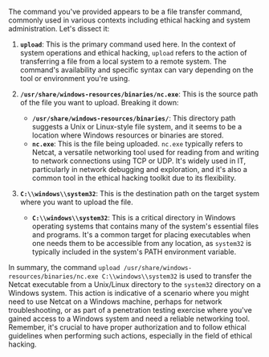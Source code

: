 The command you've provided appears to be a file transfer command, commonly used in various contexts including ethical hacking and system administration. Let's dissect it:

1. **`upload`**: This is the primary command used here. In the context of system operations and ethical hacking, `upload` refers to the action of transferring a file from a local system to a remote system. The command's availability and specific syntax can vary depending on the tool or environment you're using.
    
2. **`/usr/share/windows-resources/binaries/nc.exe`**: This is the source path of the file you want to upload. Breaking it down:
    
    - **`/usr/share/windows-resources/binaries/`**: This directory path suggests a Unix or Linux-style file system, and it seems to be a location where Windows resources or binaries are stored.
    - **`nc.exe`**: This is the file being uploaded. `nc.exe` typically refers to Netcat, a versatile networking tool used for reading from and writing to network connections using TCP or UDP. It's widely used in IT, particularly in network debugging and exploration, and it's also a common tool in the ethical hacking toolkit due to its flexibility.
3. **`C:\\windows\\system32`**: This is the destination path on the target system where you want to upload the file.
    
    - **`C:\\windows\\system32`**: This is a critical directory in Windows operating systems that contains many of the system's essential files and programs. It's a common target for placing executables when one needs them to be accessible from any location, as `system32` is typically included in the system's PATH environment variable.

In summary, the command `upload /usr/share/windows-resources/binaries/nc.exe C:\\windows\\system32` is used to transfer the Netcat executable from a Unix/Linux directory to the `system32` directory on a Windows system. This action is indicative of a scenario where you might need to use Netcat on a Windows machine, perhaps for network troubleshooting, or as part of a penetration testing exercise where you've gained access to a Windows system and need a reliable networking tool. Remember, it's crucial to have proper authorization and to follow ethical guidelines when performing such actions, especially in the field of ethical hacking.